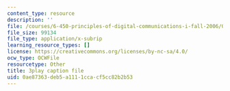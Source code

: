 ```yaml
---
content_type: resource
description: ''
file: /courses/6-450-principles-of-digital-communications-i-fall-2006/0ae87363deb5a1111ccacf5cc82b2b53_2DbwtCePzWg.srt
file_size: 99134
file_type: application/x-subrip
learning_resource_types: []
license: https://creativecommons.org/licenses/by-nc-sa/4.0/
ocw_type: OCWFile
resourcetype: Other
title: 3play caption file
uid: 0ae87363-deb5-a111-1cca-cf5cc82b2b53
---
```

